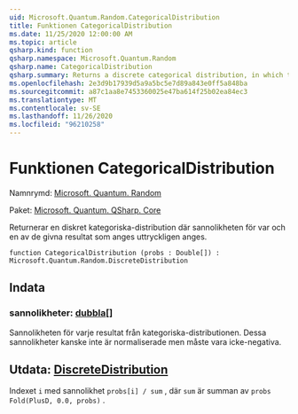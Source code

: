 ```yaml
---
uid: Microsoft.Quantum.Random.CategoricalDistribution
title: Funktionen CategoricalDistribution
ms.date: 11/25/2020 12:00:00 AM
ms.topic: article
qsharp.kind: function
qsharp.namespace: Microsoft.Quantum.Random
qsharp.name: CategoricalDistribution
qsharp.summary: Returns a discrete categorical distribution, in which the probability for each of a finite list of given outcomes is explicitly specified.
ms.openlocfilehash: 2e3d9b17939d5a9a5bc5e7d89a843e0ff5a848ba
ms.sourcegitcommit: a87c1aa8e7453360025e47ba614f25b02ea84ec3
ms.translationtype: MT
ms.contentlocale: sv-SE
ms.lasthandoff: 11/26/2020
ms.locfileid: "96210258"
---
```

# <a name="categoricaldistribution-function"></a>Funktionen CategoricalDistribution

Namnrymd: [Microsoft. Quantum. Random](xref:Microsoft.Quantum.Random)

Paket: [Microsoft. Quantum. QSharp. Core](https://nuget.org/packages/Microsoft.Quantum.QSharp.Core)


Returnerar en diskret kategoriska-distribution där sannolikheten för var och en av de givna resultat som anges uttryckligen anges.

```qsharp
function CategoricalDistribution (probs : Double[]) : Microsoft.Quantum.Random.DiscreteDistribution
```


## <a name="input"></a>Indata

### <a name="probs--double"></a>sannolikheter: [dubbla](xref:microsoft.quantum.lang-ref.double)[]

Sannolikheten för varje resultat från kategoriska-distributionen.
Dessa sannolikheter kanske inte är normaliserade men måste vara icke-negativa.



## <a name="output--discretedistribution"></a>Utdata: [DiscreteDistribution](xref:Microsoft.Quantum.Random.DiscreteDistribution)

Indexet `i` med sannolikhet `probs[i] / sum` , där `sum` är summan av `probs` `Fold(PlusD, 0.0, probs)` .